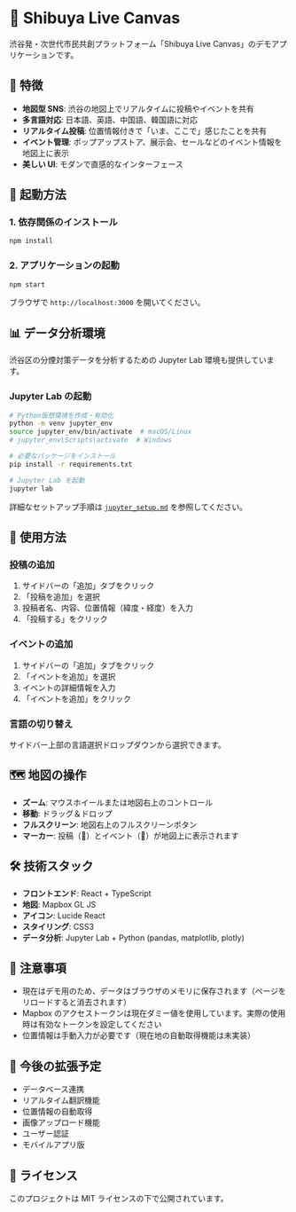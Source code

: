 # 🎨 Shibuya Live Canvas

渋谷発・次世代市民共創プラットフォーム「Shibuya Live Canvas」のデモアプリケーションです。

## 🌟 特徴

- **地図型 SNS**: 渋谷の地図上でリアルタイムに投稿やイベントを共有
- **多言語対応**: 日本語、英語、中国語、韓国語に対応
- **リアルタイム投稿**: 位置情報付きで「いま、ここで」感じたことを共有
- **イベント管理**: ポップアップストア、展示会、セールなどのイベント情報を地図上に表示
- **美しい UI**: モダンで直感的なインターフェース

## 🚀 起動方法

### 1. 依存関係のインストール

```bash
npm install
```

### 2. アプリケーションの起動

```bash
npm start
```

ブラウザで `http://localhost:3000` を開いてください。

## 📊 データ分析環境

渋谷区の分煙対策データを分析するための Jupyter Lab 環境も提供しています。

### Jupyter Lab の起動

```bash
# Python仮想環境を作成・有効化
python -m venv jupyter_env
source jupyter_env/bin/activate  # macOS/Linux
# jupyter_env\Scripts\activate  # Windows

# 必要なパッケージをインストール
pip install -r requirements.txt

# Jupyter Lab を起動
jupyter lab
```

詳細なセットアップ手順は [`jupyter_setup.md`](jupyter_setup.md) を参照してください。

## 📱 使用方法

### 投稿の追加

1. サイドバーの「追加」タブをクリック
2. 「投稿を追加」を選択
3. 投稿者名、内容、位置情報（緯度・経度）を入力
4. 「投稿する」をクリック

### イベントの追加

1. サイドバーの「追加」タブをクリック
2. 「イベントを追加」を選択
3. イベントの詳細情報を入力
4. 「イベントを追加」をクリック

### 言語の切り替え

サイドバー上部の言語選択ドロップダウンから選択できます。

## 🗺️ 地図の操作

- **ズーム**: マウスホイールまたは地図右上のコントロール
- **移動**: ドラッグ＆ドロップ
- **フルスクリーン**: 地図右上のフルスクリーンボタン
- **マーカー**: 投稿（💬）とイベント（🎉）が地図上に表示されます

## 🛠️ 技術スタック

- **フロントエンド**: React + TypeScript
- **地図**: Mapbox GL JS
- **アイコン**: Lucide React
- **スタイリング**: CSS3
- **データ分析**: Jupyter Lab + Python (pandas, matplotlib, plotly)

## 📝 注意事項

- 現在はデモ用のため、データはブラウザのメモリに保存されます（ページをリロードすると消去されます）
- Mapbox のアクセストークンは現在ダミー値を使用しています。実際の使用時は有効なトークンを設定してください
- 位置情報は手動入力が必要です（現在地の自動取得機能は未実装）

## 🔮 今後の拡張予定

- データベース連携
- リアルタイム翻訳機能
- 位置情報の自動取得
- 画像アップロード機能
- ユーザー認証
- モバイルアプリ版

## 📄 ライセンス

このプロジェクトは MIT ライセンスの下で公開されています。
